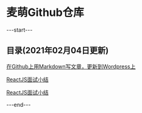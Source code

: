 # 麦萌Github仓库

---start---
## 目录(2021年02月04日更新)
[在Github上用Markdown写文章，更新到Wordpress上](http://www.jiadong.live/p/2020-02-04-md-git-wp/)

[ReactJS面试小结](http://www.jiadong.live/p/2020-02-04-JS-Skills/)

[ReactJS面试小结](http://www.jiadong.live/p/2020-02-03-ReactJS-Interview/)

---end---

